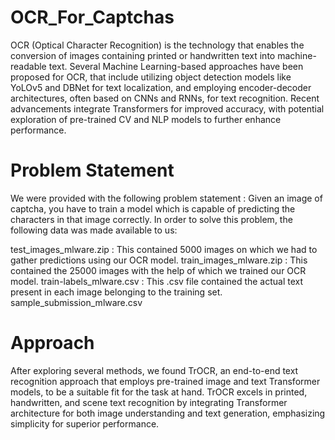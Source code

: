 # OCR_For_Captchas

 OCR (Optical Character Recognition) is the technology that enables the conversion of images
 containing printed or handwritten text into machine-readable text.
 Several Machine Learning-based approaches  have been proposed for OCR, that include
 utilizing object detection models like YoLOv5 and DBNet for text localization, and
 employing encoder-decoder architectures, often based on CNNs and RNNs, for text
 recognition. Recent advancements integrate Transformers for improved accuracy, with
 potential exploration of pre-trained CV and NLP models to further enhance performance.

 # Problem Statement

 We were provided with the following problem statement :
Given an image of captcha, you have to train a model which is capable of predicting the
 characters in that image correctly.
 In order to solve this problem, the following data was made available to us:
 
   test_images_mlware.zip : This contained 5000 images on which we had to gather
   predictions using our OCR model.
   train_images_mlware.zip : This contained the 25000 images with the help of which we
   trained our OCR model.
   train-labels_mlware.csv : This .csv file contained the actual text present in each
   image belonging to the training set.
   sample_submission_mlware.csv

 # Approach

  After exploring several methods, we found TrOCR, an end-to-end text recognition approach
 that employs pre-trained image and text Transformer models, to be a suitable fit for the
 task at hand. TrOCR excels in printed, handwritten, and scene text recognition by
 integrating Transformer architecture for both image understanding and text generation,
 emphasizing simplicity for superior performance. 
